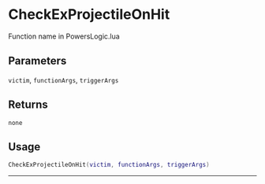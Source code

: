 # CheckExProjectileOnHit
Function name in PowersLogic.lua
## Parameters
`victim`, `functionArgs`, `triggerArgs`
## Returns
`none`
## Usage
```lua
CheckExProjectileOnHit(victim, functionArgs, triggerArgs)
```
---
